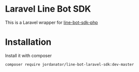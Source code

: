 # **Laravel Line Bot SDK**

This is a Laravel wrapper for [line-bot-sdk-php](https://github.com/line/line-bot-sdk-php)
 
# **Installation**

Install it with composer

`composer require jordanator/line-bot-laravel-sdk:dev-master`

